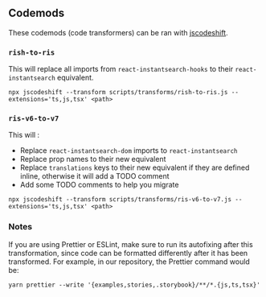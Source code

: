 ## Codemods

These codemods (code transformers) can be ran with [jscodeshift](https://github.com/facebook/jscodeshift).

### `rish-to-ris`

This will replace all imports from `react-instantsearch-hooks` to their `react-instantsearch` equivalent.

```
npx jscodeshift --transform scripts/transforms/rish-to-ris.js --extensions='ts,js,tsx' <path>
```

### `ris-v6-to-v7`

This will :

- Replace `react-instantsearch-dom` imports to `react-instantsearch`
- Replace prop names to their new equivalent
- Replace `translations` keys to their new equivalent if they are defined inline, otherwise it will add a TODO comment
- Add some TODO comments to help you migrate

```
npx jscodeshift --transform scripts/transforms/ris-v6-to-v7.js --extensions='ts,js,tsx' <path>
```

### Notes

If you are using Prettier or ESLint, make sure to run its autofixing after this transformation, since code can be formatted differently after it has been transformed. For example, in our repository, the Prettier command would be:

```
yarn prettier --write '{examples,stories,.storybook}/**/*.{js,ts,tsx}'
```
